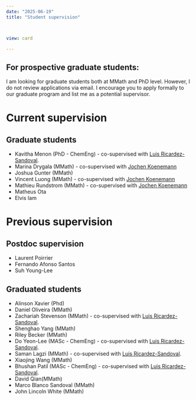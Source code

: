 ```yaml
---
date: "2025-06-19"
title: "Student supervision"



view: card

---
```



<h2>
For prospective graduate students:
</h2>

I am looking for graduate students both at MMath and PhD level. However, I do
not review applications via email. I encourage you to apply formally to our
graduate program and list me as a potential supervisor.




<h1>Current supervision</h1>
<h2>Graduate students</h2>
<ul>
<li> Kavitha Menon (PhD - ChemEng) - co-supervised with <a href="https://uwaterloo.ca/chemical-engineering/about/people/laricard"> Luis Ricardez-Sandoval</a>.
</li>
<li> Marina Drygala (MMath) - co-supervised with <a href="http://www.math.uwaterloo.ca/~jochen/">Jochen Koenemann</a></li>
<li> Joshua Gunter (MMath) </li>
<li> Vincent Luong (MMath) - co-supervised with <a href="http://www.math.uwaterloo.ca/~jochen/">Jochen Koenemann</a></li>
<li> Mathieu Rundstrom (MMath) - co-supervised with <a href="http://www.math.uwaterloo.ca/~jochen/">Jochen Koenemann</a></li>
<li> Matheus Ota </li>
<li> Elvis Iam </li>
</ul>

<h1>Previous supervision</h1>

<h2>Postdoc supervision</h2>
<ul>
<li> Laurent Poirrier </li>
<li> Fernando Afonso Santos </li>
<li> Suh Young-Lee </li>
</ul>
<h2>Graduated students</h2>
<ul>
<li> Alinson Xavier (Phd) </li>
<li> Daniel Oliveira (MMath) </li>
<li> Zachariah Stevenson (MMath) - co-supervised with <a href="https://uwaterloo.ca/chemical-engineering/about/people/laricard"> Luis Ricardez-Sandoval</a>. </li>
<li> Shenghao Yang (MMath) </li>
<li> Riley Becker (MMath) </li>
<li> Do Yeon-Lee (MASc - ChemEng) - co-supervised with <a href="https://uwaterloo.ca/chemical-engineering/about/people/laricard"> Luis Ricardez-Sandoval</a>. </li>
<li>Saman Lagzi (MMath) - co-supervised with <a href="https://uwaterloo.ca/chemical-engineering/about/people/laricard"> Luis Ricardez-Sandoval</a>. </li>
<li> Xiaojing Wang (MMath) </li>
<li> Bhushan Patil (MASc - ChemEng) - co-supervised with <a href="https://uwaterloo.ca/chemical-engineering/about/people/laricard"> Luis Ricardez-Sandoval</a>. </li>
<li> David Qian(MMath) </li>
<li> Marco Blanco Sandoval (MMath) </li>
<li> John Lincoln White (MMath) </li>
</ul>






